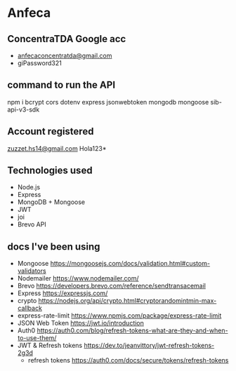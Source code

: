 # Anfeca

## ConcentraTDA Google acc
- anfecaconcentratda@gmail.com  
- giPassword321

## command to run the API
npm i bcrypt cors dotenv express jsonwebtoken mongodb mongoose sib-api-v3-sdk

## Account registered
zuzzet.hs14@gmail.com
Hola123*

## Technologies used
- Node.js
- Express
- MongoDB + Mongoose
- JWT
- joi
- Brevo API

## docs I've been using
- Mongoose 
  https://mongoosejs.com/docs/validation.html#custom-validators
- Nodemailer 
  https://www.nodemailer.com/
- Brevo 
  https://developers.brevo.com/reference/sendtransacemail
- Express
  https://expressjs.com/
- crypto https://nodejs.org/api/crypto.html#cryptorandomintmin-max-callback
- express-rate-limit https://www.npmjs.com/package/express-rate-limit
- JSON Web Token https://jwt.io/introduction
- Auth0 https://auth0.com/blog/refresh-tokens-what-are-they-and-when-to-use-them/
- JWT & Refresh tokens https://dev.to/jeanvittory/jwt-refresh-tokens-2g3d 
  - refresh tokens https://auth0.com/docs/secure/tokens/refresh-tokens
